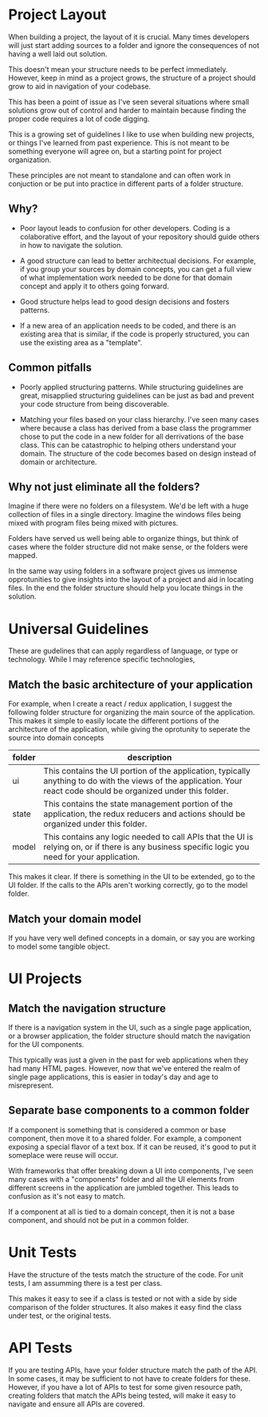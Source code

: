 # Project Layout

When building a project, the layout of it is crucial.  Many times developers will just start adding sources to a folder and ignore the consequences of not having a well laid out solution.

This doesn't mean your structure needs to be perfect immediately.  However, keep in mind as a project grows, the structure of a project should grow to aid in navigation of your codebase.

This has been a point of issue as I've seen several situations where small solutions grow out of control and harder to maintain because finding the proper code requires a lot of code digging.

This is a growing set of guidelines I like to use when building new projects, or things I've learned from past experience.  This is not meant to be something everyone will agree on, but a starting point for project organization.

These principles are not meant to standalone and can often work in conjuction or be put into practice in different parts of a folder structure.


## Why?

* Poor layout leads to confusion for other developers.  Coding is a colaborative effort, and the layout of your repository should guide others in how to navigate the solution.

* A good structure can lead to better architectual decisions.  For example, if you group your sources by domain concepts, you can get a full view of what implementation work needed to be done for that domain concept and apply it to others going forward.

* Good structure helps lead to good design decisions and fosters patterns.  

* If a new area of an application needs to be coded, and there is an existing area that is similar, if the code is properly structured, you can use the existing area as a "template".

## Common pitfalls

* Poorly applied structuring patterns.  While structuring guidelines are great, misapplied structuring guidelines can be just as bad and prevent your code structure from being discoverable.

* Matching your files based on your class hierarchy.  I've seen many cases where because a class has derived from a base class the programmer chose to put the code in a new folder for all derrivations of the base class.  This can be catastrophic to helping others understand your domain.  The structure of the code becomes based on design instead of domain or architecture.


## Why not just eliminate all the folders?

Imagine if there were no folders on a filesystem.  We'd be left with a huge collection of files in a single directory.  Imagine the windows files being mixed with program files being mixed with pictures.  

Folders have served us well being able to organize things, but think of cases where the folder structure did not make sense, or the folders were mapped.

In the same way using folders in a software project gives us immense opprotunities to give insights into the layout of a project and aid in locating files.  In the end the folder structure should help you locate things in the solution.

# Universal Guidelines

These are gudelines that can apply regardless of language, or type or technology.  While I may reference specific technologies, 

## Match the basic architecture of your application

For example, when I create a react / redux application, I suggest the following folder structure for organizing the main source of the application.  This makes it simple to easily locate the different portions of the architecture of the application, while giving the oprotunity to seperate the source into domain concepts

| folder | description |
|-|-|
| ui | This contains the UI portion of the application, typically anything to do with the views of the application. Your react code should be organized under this folder.
| state | This contains the state management portion of the application, the redux reducers and actions should be organized under this folder.
| model | This contains any logic needed to call APIs that the UI is relying on, or if there is any business specific logic you need for your application.

This makes it clear.  If there is something in the UI to be extended, go to the UI folder.  If the calls to the APIs aren't working correctly, go to the model folder.

## Match your domain model

If you have very well defined concepts in a domain, or say you are working to model some tangible object.

# UI Projects

## Match the navigation structure

If there is a navigation system in the UI, such as a single page application, or a browser application, the folder structure should match the navigation for the UI components.

This typically was just a given in the past for web applications when they had many HTML pages.  However, now that we've entered the realm of single page applications, this is easier in today's day and age to misrepresent.

## Separate base components to a common folder

If a component is something that is considered a common or base component, then move it to a shared folder.  For example, a component exposing a special flavor of a text box.  If it can be reused, it's good to put it someplace were reuse will occur.

With frameworks that offer breaking down a UI into components, I've seen many cases with a "components" folder and all the UI elements from different screens in the application are jumbled together.  This leads to confusion as it's not easy to match.

If a component at all is tied to a domain concept, then it is not a base component, and should not be put in a common folder.


# Unit Tests

Have the structure of the tests match the structure of the code.  For unit tests, I am assumming there is a test per class.

This makes it easy to see if a class is tested or not with a side by side comparison of the folder structures.  It also makes it easy find the class under test, or the original tests.

# API Tests

If you are testing APIs, have your folder structure match the path of the API.  In some cases, it may be sufficient to not have to create folders for these.  However, if you have a lot of APIs to test for some given resource path, creating folders that match the APIs being tested, will make it easy to navigate and ensure all APIs are covered.
